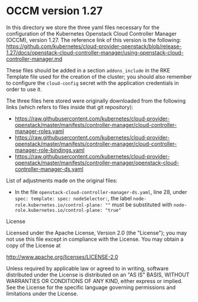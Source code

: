 
# OCCM version 1.27

In this directory we store the three yaml files necessary for the configuration of the Kubernetes Openstack Cloud Controller Manager (OCCM), version 1.27.
The reference link of this version is the following: https://github.com/kubernetes/cloud-provider-openstack/blob/release-1.27/docs/openstack-cloud-controller-manager/using-openstack-cloud-controller-manager.md

These files should be added in a section `addons_include` in the RKE Template file used for the creation of the cluster; you should also remember to configure the `cloud-config` secret with the application credentials in order to use it.

The three files here stored were originally downloaded from the following links (which refers to files inside that git repository):
- https://raw.githubusercontent.com/kubernetes/cloud-provider-openstack/master/manifests/controller-manager/cloud-controller-manager-roles.yaml
- https://raw.githubusercontent.com/kubernetes/cloud-provider-openstack/master/manifests/controller-manager/cloud-controller-manager-role-bindings.yaml
- https://raw.githubusercontent.com/kubernetes/cloud-provider-openstack/master/manifests/controller-manager/openstack-cloud-controller-manager-ds.yaml

List of adjustments made on the original files:
- In the file `openstack-cloud-controller-manager-ds.yaml`, line 28, under `spec: template: spec: nodeSelector:`, the label `node-role.kubernetes.io/control-plane: ""` must be substituted with `node-role.kubernetes.io/control-plane: "true"`


License

Licensed under the Apache License, Version 2.0 (the "License"); you may not use this file except in compliance with the License. You may obtain a copy of the License at

http://www.apache.org/licenses/LICENSE-2.0

Unless required by applicable law or agreed to in writing, software distributed under the License is distributed on an "AS IS" BASIS, WITHOUT WARRANTIES OR CONDITIONS OF ANY KIND, either express or implied. See the License for the specific language governing permissions and limitations under the License.
